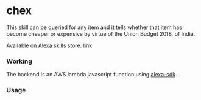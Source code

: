 # chex
This skill can be queried for any item and it tells whether that item has become cheaper or expensive by virtue of the Union Budget 2018, of India.

Available on Alexa skills store. [link](https://www.amazon.com/Union-budget-cheap-or-expensive/dp/B079YCR25G/ref=syps?s=digital-skills&ie=UTF8&qid=1519733062&sr=1-1&keywords=union+budget) 
### Working
The backend is an AWS lambda javascript function using [alexa-sdk](https://github.com/alexa/alexa-skills-kit-sdk-for-nodejs). 

### Usage
